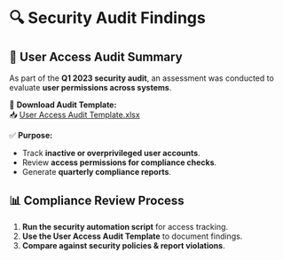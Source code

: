 # 🔍 Security Audit Findings

## 📌 User Access Audit Summary
As part of the **Q1 2023 security audit**, an assessment was conducted to evaluate **user permissions across systems**.

📂 **Download Audit Template:**  
📥 [User Access Audit Template.xlsx](https://github.com/SoloBows/Technical-Documentation/blob/67a91de6e252d3a06f39698ed169d52880523cb0/Audit%20Templates/User%20Access%20Audit%20Template.xlsx)

✅ **Purpose:**  
- Track **inactive or overprivileged user accounts**.  
- Review **access permissions for compliance checks**.  
- Generate **quarterly compliance reports**.

## 📊 Compliance Review Process
1. **Run the security automation script** for access tracking.
2. **Use the User Access Audit Template** to document findings.
3. **Compare against security policies & report violations**.

